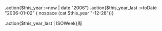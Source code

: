 .action{$this_year :=now | date "2006"} 
.action{$this_year_last :=toDate "2006-01-02" ( nospace (cat $this_year "-12-28"))}

.action{$this_year_last | ISOWeek}周

<!-- 说明：12月31返回第1周是因为使用的是 ISO 周编号（ISO-8601），
如果你要得到“某年共有多少周”，请使用该年的 12 月 28 日来计算。 -->